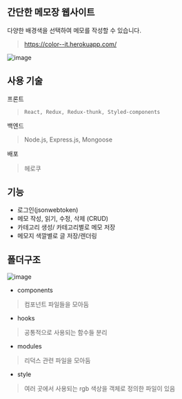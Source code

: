 ## 간단한 메모장 웹사이트
다양한 배경색을 선택하여 메모를 작성할 수 있습니다.
> https://color--it.herokuapp.com/

![image](https://user-images.githubusercontent.com/57217119/169643596-3ed3b30a-4304-40f9-b966-a79611595731.png)


## 사용 기술

프론트
> `React, Redux, Redux-thunk, Styled-components`

백엔드
>  Node.js, Express.js, Mongoose


배포
> 헤로쿠


## 기능
 - 로그인(jsonwebtoken)
 - 메모 작성, 읽기, 수정, 삭제 (CRUD)
 - 카테고리 생성/ 카테고리별로 메모 저장
 - 메모지 색깔별로 글 저장/렌더링

## 폴더구조

![image](https://user-images.githubusercontent.com/57217119/169643421-0c4a7c3a-d7f0-471d-8d64-70dadfc81be5.png)

 - components
 > 컴포넌트 파일들을 모아둠
 - hooks
> 공통적으로 사용되는 함수들 분리
 - modules
 > 리덕스 관련 파일을 모아둠
 - style
> 여러 곳에서 사용되는 rgb 색상을 객체로 정의한 파일이 있음
